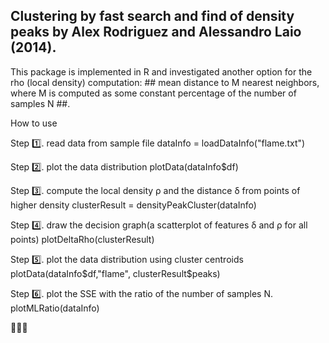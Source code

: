 ##  Clustering by fast search and find of density peaks by Alex Rodriguez and Alessandro Laio (2014).

This package is implemented in R and investigated another option for the rho (local density) computation: ## mean distance to M nearest neighbors, where M is computed as some constant percentage of the number of samples N ##.

How to use

Step :one:. read data from sample file
dataInfo = loadDataInfo("flame.txt")

Step :two:. plot the data distribution
plotData(dataInfo$df)

Step :three:. compute the local density ρ and the distance δ from points of higher density
clusterResult = densityPeakCluster(dataInfo)

Step :four:. draw the decision graph(a scatterplot of features δ and ρ for all points)
plotDeltaRho(clusterResult)

Step :five:. plot the data distribution using cluster centroids 
plotData(dataInfo$df,"flame", clusterResult$peaks)

Step :six:. plot the SSE with the ratio of the number of samples N.
plotMLRatio(dataInfo)

:tada::tada::tada:
